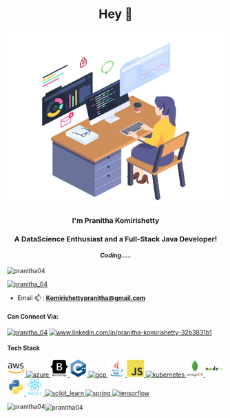 <h1 align="center">Hey 👋</h1>
<img align="center" src="ksnip_20230716-105008.png" alt="pranitha_04" height="410" width="1040" />
<!--<div style="position: relative;">
  <img src="ksnip_20230716-105008.png" alt="Developer" />
  <span style="position: absolute; top: 10px; left: 10px;  font-size: 48px; color: Black; background-color: rgba(0, 0, 0, 0.7); padding: 10px; font-weight: bold;">
    Hey 👋, I'm Pranitha Komirishetty
  </span>
</div> -->
<h3 align="center">I'm Pranitha Komirishetty </h3>
<h3 align="center">A DataScience Enthusiast and a Full-Stack Java Developer!</h3>
<p align="right"> <i><h4 align="center"><b>Coding..... </i></b></h4></p>


<p align="left"> <img src="https://komarev.com/ghpvc/?username=pranitha04&label=Profile%20views&color=0e75b6&style=flat" alt="pranitha04" /> </p>

<p align="left"> <a href="https://twitter.com/pranitha_04" target="blank"><img src="https://img.shields.io/twitter/follow/pranitha_04?logo=twitter&style=for-the-badge" alt="pranitha_04" /></a> </p>

- Email 📫 : **Komirishettypranitha@gmail.com**

<h4 align="left">Can Connect Via:</h4>
<p align="left">
<a href="https://twitter.com/pranitha_04" target="blank"><img align="center" src="https://raw.githubusercontent.com/rahuldkjain/github-profile-readme-generator/master/src/images/icons/Social/twitter.svg" alt="pranitha_04" height="30" width="40" /></a>
<a href="https://linkedin.com/in/www.linkedin.com/in/pranitha-komirishetty-32b3831b1" target="blank"><img align="center" src="https://raw.githubusercontent.com/rahuldkjain/github-profile-readme-generator/master/src/images/icons/Social/linked-in-alt.svg" alt="www.linkedin.com/in/pranitha-komirishetty-32b3831b1" height="30" width="40" /></a>
</p>

<h4 align="left">Tech Stack</h4>
<p align="left"> <a href="https://aws.amazon.com" target="_blank" rel="noreferrer"> <img src="https://raw.githubusercontent.com/devicons/devicon/master/icons/amazonwebservices/amazonwebservices-original-wordmark.svg" alt="aws" width="40" height="40"/> </a> <a href="https://azure.microsoft.com/en-in/" target="_blank" rel="noreferrer"> <img src="https://www.vectorlogo.zone/logos/microsoft_azure/microsoft_azure-icon.svg" alt="azure" width="40" height="40"/> </a> <a href="https://getbootstrap.com" target="_blank" rel="noreferrer"> <img src="https://raw.githubusercontent.com/devicons/devicon/master/icons/bootstrap/bootstrap-plain-wordmark.svg" alt="bootstrap" width="40" height="40"/> </a> <a href="https://www.w3schools.com/cpp/" target="_blank" rel="noreferrer"> <img src="https://raw.githubusercontent.com/devicons/devicon/master/icons/cplusplus/cplusplus-original.svg" alt="cplusplus" width="40" height="40"/> </a> <a href="https://cloud.google.com" target="_blank" rel="noreferrer"> <img src="https://www.vectorlogo.zone/logos/google_cloud/google_cloud-icon.svg" alt="gcp" width="40" height="40"/> </a> <a href="https://www.java.com" target="_blank" rel="noreferrer"> <img src="https://raw.githubusercontent.com/devicons/devicon/master/icons/java/java-original.svg" alt="java" width="40" height="40"/> </a> <a href="https://developer.mozilla.org/en-US/docs/Web/JavaScript" target="_blank" rel="noreferrer"> <img src="https://raw.githubusercontent.com/devicons/devicon/master/icons/javascript/javascript-original.svg" alt="javascript" width="40" height="40"/> </a> <a href="https://kubernetes.io" target="_blank" rel="noreferrer"> <img src="https://www.vectorlogo.zone/logos/kubernetes/kubernetes-icon.svg" alt="kubernetes" width="40" height="40"/> </a> <a href="https://www.mongodb.com/" target="_blank" rel="noreferrer"> <img src="https://raw.githubusercontent.com/devicons/devicon/master/icons/mongodb/mongodb-original-wordmark.svg" alt="mongodb" width="40" height="40"/> </a> <a href="https://nodejs.org" target="_blank" rel="noreferrer"> <img src="https://raw.githubusercontent.com/devicons/devicon/master/icons/nodejs/nodejs-original-wordmark.svg" alt="nodejs" width="40" height="40"/> </a> <a href="https://www.python.org" target="_blank" rel="noreferrer"> <img src="https://raw.githubusercontent.com/devicons/devicon/master/icons/python/python-original.svg" alt="python" width="40" height="40"/> </a> <a href="https://reactjs.org/" target="_blank" rel="noreferrer"> <img src="https://raw.githubusercontent.com/devicons/devicon/master/icons/react/react-original-wordmark.svg" alt="react" width="40" height="40"/> </a> <a href="https://scikit-learn.org/" target="_blank" rel="noreferrer"> <img src="https://upload.wikimedia.org/wikipedia/commons/0/05/Scikit_learn_logo_small.svg" alt="scikit_learn" width="40" height="40"/> </a> <a href="https://spring.io/" target="_blank" rel="noreferrer"> <img src="https://www.vectorlogo.zone/logos/springio/springio-icon.svg" alt="spring" width="40" height="40"/> </a> <a href="https://www.tensorflow.org" target="_blank" rel="noreferrer"> <img src="https://www.vectorlogo.zone/logos/tensorflow/tensorflow-icon.svg" alt="tensorflow" width="40" height="40"/> </a> </p>

 <p><img align="left" src="https://github-readme-stats.vercel.app/api/top-langs?username=pranitha04&show_icons=true&locale=en&layout=compact" alt="pranitha04" /></p> 

<!-- <p>&nbsp;<img align="center" src="https://github-readme-stats.vercel.app/api?username=pranitha04&show_icons=true&locale=en" alt="pranitha04" /></p>  -->

<p><img align="center" src="https://github-readme-streak-stats.herokuapp.com/?user=pranitha04&" alt="pranitha04" /></p>
